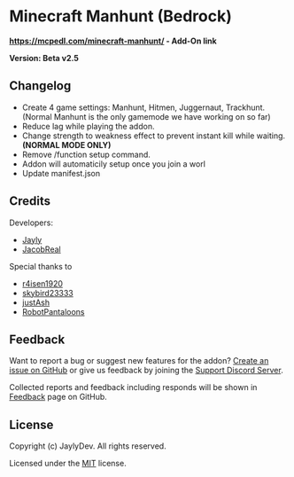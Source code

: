 # Minecraft Manhunt (Bedrock)
**https://mcpedl.com/minecraft-manhunt/ - Add-On link**

**Version: Beta v2.5**
## Changelog
- Create 4 game settings: Manhunt, Hitmen, Juggernaut, Trackhunt. (Normal Manhunt is the only gamemode we have working on so far)
- Reduce lag while playing the addon.
- Change strength to weakness effect to prevent instant kill while waiting. **(NORMAL MODE ONLY)**
- Remove /function setup command.
- Addon will automaticily setup once you join a worl
- Update manifest.json

## Credits
Developers: 
- [Jayly](https://mcpedl.com/user/itsdominicplays/)
- [JacobReal](https://mcpedl.com/user/dreamcraft-studios/)

Special thanks to 
- [r4isen1920](https://mcpedl.com/user/r4isen1920/)
- [skybird23333](https://mcpedl.com/user/skybird23333/)
- [justAsh](https://mcpedl.com/user/pixelpolydigital/)
- [RobotPantaloons](https://mcpedl.com/user/RobotPantaloons/)

## Feedback
Want to report a bug or suggest new features for the addon? [Create an issue on GitHub](https://github.com/JaylyDev/manhunt/issues/new) or give us feedback by joining the [Support Discord Server](https://discord.gg/Xn8TCJWA).

Collected reports and feedback including responds will be shown in [Feedback](https://github.com/JaylyDev/manhunt/blob/beta-v2.5/FEEDBACK.md) page on GitHub.

## License

Copyright (c) JaylyDev. All rights reserved.

Licensed under the [MIT](https://github.com/JaylyDev/manhunt/blob/beta-v2.5/LICENSE) license.
